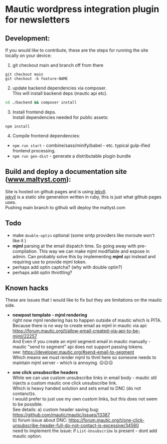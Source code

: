 
# Mautic wordpress integration plugin for newsletters
   
## Development:   
  
If you would like to contribute, these are the steps for running the site locally on your device:  
     
1. git checkout main and branch off from there      
```
git checkout main  
git checkout -b feature-NAME  
```


2. update backend dependencies via composer.  
This will install backend deps (mautic api etc).
```bash
cd ./backend && composer install
```

  
3. Install frontend deps.  
Install dependencies needed for public assets:  
``` 
npm install  
```  
  
4. Compile frontend dependencies:  
- `npm run start` - combine/sass/minify/babel - etc.  typical gulp-ified frontend processing. 
- `npm run gen-dist` - generate a distributable plugin bundle

## Build and deploy a documentation site (www.maltyst.com):  
Site is hosted on github pages and is using [jekyll](https://jekyllrb.com).   
[jekyll](https://jekyllrb.com) is a static site generation written in ruby, this is just what github pages uses.    
Pushing main branch to github will deploy the maltyst.com 


## Todo  



- make `double-optin` optional (some smtp providers like mxroute won't like it )   
- **mjml** parsing at the email dispatch time. So going away with pre-compilation.
  This  way we can make mjml modifiable and expose in admin. Can probably solve this by implementing **mjml** api instead and requiring use to provide mjml token.   
- perhaps add optin captcha? (why with double optin?)     
- perhaps add optin throttling?     

## Known hacks   

These are issues that I would like to fix but they are limitations on the mautic side.   

- **newpost template - mjml rendering**   
right now mjml rendering has to happen outside of mautic which is PITA.  
Because there is no way to create email as mjml in mautic via api:    
https://forum.mautic.org/t/allow-email-created-via-api-to-be-mjml/22257  
And Even if you create an mjml segment email in mautic manually - mautic "send to segment" api does not support passing tokens.    
see:  https://developer.mautic.org/#send-email-to-segment    
Which means we must render mjml to thml here so someone needs to maintain mjml server - which is annoying. ☹️☹️☹️  


- **one click unsubscribe headers**     
  While we can use custom unsubscribe links in email body - mautic stil injects a custom mautic one click unsubscribe link.    
  Which is heavy handed solution and sets email to DNC (do not contanct)s.     
  I would prefer to just use my own custom links, but this does not seem to be possible.  
  See details: 
    a) custom header saving bug: https://github.com/mautic/mautic/issues/13387   
    b) forum issue about DNC:    https://forum.mautic.org/t/one-click-unsubscribe-header-full-do-not-contact-is-excessive/34560  
        need to implement the issue: if `List-Unsubscribe` is present - dont add mautic option.   